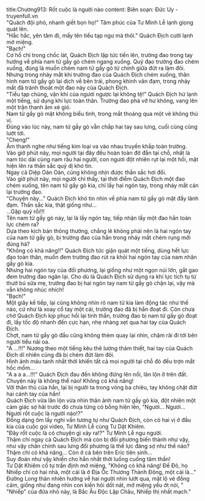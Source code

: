 title:Chương913: Rốt cuộc là người nào
content:
Biên soạn: Đức Uy - truyenfull.vn<br>"Quách đội phó, nhanh giết bọn họ!" Tâm phúc của Tư Minh Lễ lạnh giọng quát lên.<br>"Hắc hắc, yên tâm đi, mấy tên tiểu tạp ngư mà thôi." Quách Địch cười lạnh mở miệng.<br>"Bạch!"<br>Cơ hồ chỉ trong chốc lát, Quách Địch lập tức tiến lên, trường đao trong tay hướng về phía nam tử gầy gò chém ngang xuống. Quỹ đạo trường đao chém xuống, đúng là muốn chém nam tử gầy gò từ chính giữa đứt ra làm đôi.<br>Nhưng trong nháy mắt khi trường đao của Quách Địch chém xuống, thân hình nam tử gầy gò lại dịch về bên trái, phong khinh vân đạm, trong nháy mắt đã tránh thoát một đao này của Quách Địch.<br>"Tiểu tạp chủng, vận khí của ngươi ngược lại không tệ!" Quách Địch hừ lạnh một tiếng, sử dụng khí lực toàn thân. Trường đao phá vỡ hư không, vang lên một trận thanh âm xé gió.<br>Nam tử gầy gò mặt không biểu tình, trong mắt thoáng qua một vẻ không thú vị.<br>Đúng vào lúc này, nam tử gầy gò vẫn chắp hai tay sau lưng, cuối cùng cũng lướt tới.<br>"Cheng!"<br>Âm thanh nghe như tiếng kim loại va vào nhau truyền khắp toàn trường.<br>Vào giờ phút này, mọi người tại đây đều hoàn toàn đờ đẫn tại chỗ, nhất là nam tóc dài cùng nam râu hai người, con ngươi đột nhiên rụt lại một hồi, mặt hiện lên ra thần sắc quỷ dị khó tin.<br>Ngay cả Diệp Oản Oản, cũng không nhịn được thần sắc hơi đổi.<br>Vào giờ phút này, mọi người chỉ thấy, tại thời điểm Quách Địch một đao chém xuống, tên nam tử gầy gò kia, chỉ lấy hai ngón tay, trong nháy mắt cản lại trường đao.<br>"Chuyện này..." Quách Địch khó tin nhìn về phía nam tử gầy gò mặt đầy lãnh đạm. Thần sắc kia, thật giống như…<br>…Gặp quỷ rồi!!!<br>Tên nam tử gầy gò này, lại là lấy ngón tay, tiếp nhận lấy một đao hắn toàn lực chém ra?<br>Dựa theo kịch bản thông thường, chẳng lẽ không phải nên là hai ngón tay của nam tử gầy gò, bị trường đao của hắn trong nháy mắt chém rụng mới đúng hả?<br>"Không có khả năng!!" Quách Địch tức giận quát một tiếng, dùng hết lực đạo toàn thân, muốn đem trường đao rút ra khỏi hai ngón tay của nam nhân gầy gò kia.<br>Nhưng hai ngón tay của đối phương, lại giống như một ngọn núi lớn, gắt gao đem trường đao ngăn lại. Cho dù là Quách Địch sử dụng ra khí lực tích tụ từ thưở bú sữa mẹ, trường đao bị hai ngón tay nam tử gầy gò chặn lại, vậy mà vẫn không nhúc nhích!<br>"Bạch!"<br>Một giây kế tiếp, lại cũng không nhìn rõ nam tử kia làm động tác như thế nào, cứ như là xoay cổ tay một cái, trường đao đã bị hắn đoạt đi. Còn chưa chờ Quách Địch kịp phục hồi lại tinh thần, trường đao bị nam tử gầy gò đoạt đi, lấy tốc độ nhanh đến cực hạn, nhẹ nhàng xẹt qua hai tay của Quách Địch.<br>Chợt, nam tử gầy gò đầu cũng không thèm quay lại nhìn, chậm rãi đi tới bên người tiểu nãi oa.<br>"A …!!!" Nương theo một tiếng kêu thê lương thảm thiết, hai tay của Quách Địch dĩ nhiên cũng đã bị chém đứt làm đôi.<br>Hình ảnh máu tanh nhất thời khiến tất cả mọi người tại chỗ đó đều trợn mắt hốc mồm...<br>"A a a a...!!!" Quách Địch đau đến không đứng lên nổi, lăn lộn ở trên đất.<br>Chuyện này là không thể nào! Không có khả năng!<br>Với thân thủ của hắn, lại bị người ta trong vòng ba chiêu, tay không chặt đứt hai cánh tay của hắn!<br>Quách Địch vừa lăn lộn vừa nhìn thân ảnh nam tử gầy gò kia, đột nhiên một cảm giác sợ hãi trước đó chưa từng có bỗng hiện lên, "Ngươi... Ngươi... Ngươi rốt cuộc là người nào!?"<br>Đồng dạng ôm lấy nghi vấn tương tự như Quách Địch, còn có hai vị ở đầu kia của cuộc gọi video, Tư Minh Lễ cùng Tư Dật Khiêm.<br>"Đây rốt cuộc là có chuyện gì xảy ra!?" Tư Minh Lễ ngu người.<br>Thậm chí ngay cả Quách Địch mà còn bị đối phương biến thành như vậy, như vậy chân chính sau lưng đối phương là thế lực đáng sợ như thế nào?<br>Thậm chí có khả năng... Còn ở cả bên trên Eric tiên sinh…<br>Suy đoán như vậy khiến cho hắn nhất thời luống cuống tâm thần!<br>Tư Dật Khiêm cố tự trấn định mở miệng, "Không có khả năng! Đế Đô, họ Nhiếp chỉ có hai nhà, một cái là ở Địa Ốc Thương Thành Đông, một cái là..."<br>Đường Long thản nhiên hướng về hai người nhìn lướt qua, mặt lộ vẻ đồng cảm, giống như đang nhìn con kiến hôi dốt nát, mở miệng yếu ớt nói, " "Nhiếp" của đứa nhỏ này, là Bắc Âu Độc Lập Châu, Nhiếp thị nhất mạch."